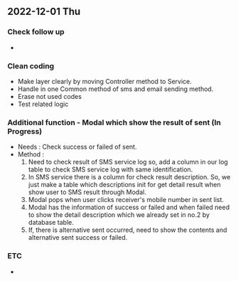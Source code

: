 ## 2022-12-01 Thu

### Check follow up
+ 

### Clean coding
+ Make layer clearly by moving Controller method to Service.
+ Handle in one Common method of sms and email sending method.
+ Erase not used codes
+ Test related logic

### Additional function - Modal which show the result of sent (In Progress)
+ Needs : Check success or failed of sent. 
+ Method : 
  1. Need to check result of SMS service log so, add a column in our log table to check SMS service log with same identification.
  2. In SMS service there is a column for check result description. So, we just make a table which descriptions init for get detail result when show user to SMS result through Modal.
  3. Modal pops when user clicks receiver's mobile number in sent list.
  4. Modal has the information of success or failed and when failed need to show the detail description which we already set in no.2 by database table.
  5. If, there is alternative sent occurred, need to show the contents and alternative sent success or failed.

### ETC
+ 